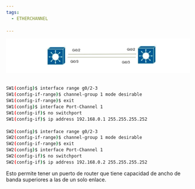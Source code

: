 ```yaml
---
tags:
  - ETHERCHANNEL
  
---
```


![](_anexos_/Screenshot%20from%202024-01-04%2018-28-35.png)
``` bash

SW1(config)$ interface range g0/2-3
SW1(config-if-range)$ channel-group 1 mode desirable    
SW1(config-if-range)$ exit
SW1(config)$ interface Port-Channel 1
SW1(config-if)$ no switchport
SW1(config-if)$ ip address 192.168.0.1 255.255.255.252

SW2(config)$ interface range g0/2-3
SW2(config-if-range)$ channel-group 1 mode desirable
SW2(config-if-range)$ exit
SW2(config)$ interface Port-Channel 1
SW2(config-if)$ no switchport
SW2(config-if)$ ip address 192.168.0.2 255.255.255.252

```

Esto permite tener un puerto de router que tiene capacidad de ancho de banda superiores a las de un solo enlace.